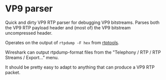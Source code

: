 # VP9 parser
Quick and dirty VP9 RTP parser for debugging VP9 bitstreams.  Parses both the VP9 RTP payload header
and (most of) the VP9 bitstream uncompressed header.

Operates on the output of `rtpdump -F hex` from [rtptools](https://github.com/irtlab/rtptools).

Wireshark can output rtpdump-format files from the "Telephony / RTP / RTP Streams / Export..." menu.

It should be pretty easy to adapt to anything that can produce a VP9 RTP packet.
